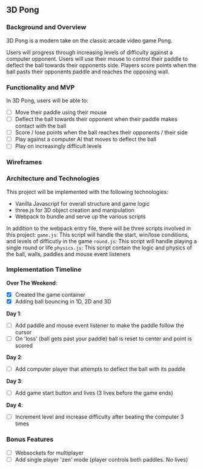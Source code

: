## 3D Pong

### Background and Overview
3D Pong is a modern take on the classic arcade video game Pong.

Users will progress through increasing levels of difficulty against a computer opponent. Users will use their mouse to control their paddle to deflect the ball towards their opponents side. Players score points when the ball pasts their opponents paddle and reaches the opposing wall. 

### Functionality and MVP
In 3D Pong, users will be able to:

- [ ] Move their paddle using their mouse
- [ ] Deflect the ball towards their opponent when their paddle makes contact with the ball
- [ ] Score / lose points when the ball reaches their opponents / their side
- [ ] Play against a computer AI that moves to deflect the ball
- [ ] Play on increasingly difficult levels

### Wireframes


### Architecture and Technologies
This project will be implemented with the following technologies:
- Vanilla Javascript for overall structure and game logic
- three.js for 3D object creation and manipulation
- Webpack to bundle and serve up the various scripts

In addition to the webpack entry file, there will be three scripts involved in this project:
`game.js`: This script will handle the start, win/lose conditions, and levels of difficutly in the game
`round.js`: This script will handle playing a single round or life
`physics.js`: This script contain the logic and physics of the ball, walls, paddles and mouse event listeners


### Implementation Timeline
**Over The Weekend**:
- [x] Created the game container
- [x] Adding ball bouncing in 1D, 2D and 3D

**Day 1**:
- [ ] Add paddle and mouse event listener to make the paddle follow the cursor
- [ ] On 'loss' (ball gets past your paddle) ball is reset to center and point is scored

**Day 2**:
- [ ] Add computer player that attempts to deflect the ball with its paddle

**Day 3**:
- [ ] Add game start button and lives (3 lives before the game ends)

**Day 4**:
- [ ] Increment level and increase difficulty after beating the computer 3 times

### Bonus Features
- [ ] Websockets for multiplayer
- [ ] Add single player 'zen' mode (player controls both paddles. No lives)